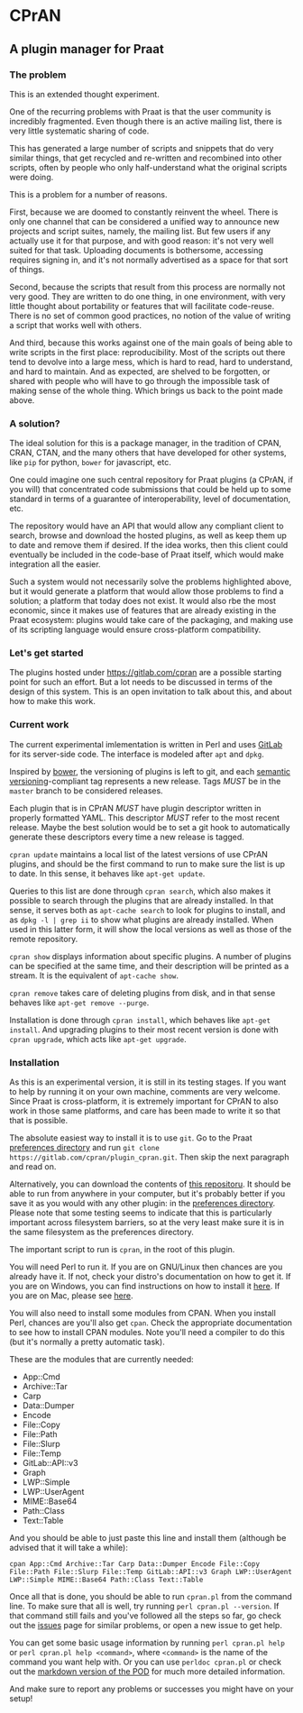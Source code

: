 CPrAN
=====

A plugin manager for Praat
--------------------------

### The problem

This is an extended thought experiment.

One of the recurring problems with Praat is that the user community is
incredibly fragmented. Even though there is an active mailing list, there is
very little systematic sharing of code.

This has generated a large number of scripts and snippets that do very similar
things, that get recycled and re-written and recombined into other scripts,
often by people who only half-understand what the original scripts were doing.

This is a problem for a number of reasons.

First, because we are doomed to constantly reinvent the wheel. There is only one
channel that can be considered a unified way to announce new projects and script
suites, namely, the mailing list. But few users if any actually use it for that
purpose, and with good reason: it's not very well suited for that task.
Uploading documents is bothersome, accessing requires signing in, and it's not
normally advertised as a space for that sort of things.

Second, because the scripts that result from this process are normally not very
good. They are written to do one thing, in one environment, with very little
thought about portability or features that will facilitate code-reuse. There is
no set of common good practices, no notion of the value of writing a script that
works well with others.

And third, because this works against one of the main goals of being able to
write scripts in the first place: reproducibility. Most of the scripts out there
tend to devolve into a large mess, which is hard to read, hard to understand,
and hard to maintain. And as expected, are shelved to be forgotten, or shared
with people who will have to go through the impossible task of making sense of
the whole thing. Which brings us back to the point made above.

### A solution?

The ideal solution for this is a package manager, in the tradition of CPAN,
CRAN, CTAN, and the many others that have developed for other systems, like
`pip` for python, `bower` for javascript, etc.

One could imagine one such central repository for Praat plugins (a CPrAN, if you
will) that concentrated code submissions that could be held up to some standard
in terms of a guarantee of interoperability, level of documentation, etc.

The repository would have an API that would allow any compliant client to
search, browse and download the hosted plugins, as well as keep them up to date
and remove them if desired. If the idea works, then this client could eventually
be included in the code-base of Praat itself, which would make integration all
the easier.

Such a system would not necessarily solve the problems highlighted above, but it
would generate a platform that would allow those problems to find a solution; a
platform that today does not exist. It would also rbe the most economic, since
it makes use of features that are already existing in the Praat ecosystem:
plugins  would take care of the packaging, and making use of its scripting
language would ensure cross-platform compatibility.

### Let's get started

The plugins hosted under <https://gitlab.com/cpran> are a possible starting
point for such an effort. But a lot needs to be discussed in terms of the design
of this system. This is an open invitation to talk about this, and about how to
make this work.

### Current work

The current experimental imlementation is written in Perl and uses
[GitLab][] for its server-side code. The interface is modeled after `apt`
and `dpkg`.

Inspired by [bower][], the versioning of plugins is left to git, and each
[semantic versioning][semver]-compliant tag represents a new release.
Tags _MUST_ be in the `master` branch to be considered releases.

Each plugin that is in CPrAN _MUST_ have plugin descriptor written in
properly formatted YAML. This descriptor _MUST_ refer to the most recent
release. Maybe the best solution would be to set a git hook to
automatically generate these descriptors every time a new release is
tagged.

`cpran update` maintains a local list of the latest versions of use CPrAN
plugins, and should be the first command to run to make sure the list is up to
date. In this sense, it behaves like `apt-get update`.

Queries to this list are done through `cpran search`, which also makes it
possible to search through the plugins that are already installed. In that
sense, it serves both as `apt-cache search` to look for plugins to install, and
as `dpkg -l | grep ii` to show what plugins are already installed. When used in
this latter form, it will show the local versions as well as those of the remote
repository.

`cpran show` displays information about specific plugins. A number of plugins
can be specified at the same time, and their description will be printed as a
stream. It is the equivalent of `apt-cache show`.

`cpran remove` takes care of deleting plugins from disk, and in that sense
behaves like  `apt-get remove --purge`.

Installation is done through `cpran install`, which behaves like
`apt-get install`. And upgrading plugins to their most recent version is done
with `cpran upgrade`, which acts like `apt-get upgrade`.

### Installation

As this is an experimental version, it is still in its testing stages. If you
want to help by running it on your own machine, comments are very welcome. Since
Praat is cross-platform, it is extremely important for CPrAN to also work in
those same platforms, and care has been made to write it so that that is
possible.

The absolute easiest way to install it is to use `git`. Go to the Praat
[preferences directory][] and run
`git clone https://gitlab.com/cpran/plugin_cpran.git`. Then skip the next
paragraph and read on.

Alternatively, you can download the contents of [this repositoru][zip]. It
should be able to run from anywhere in your computer, but it's probably better
if you save it as you would with any other plugin: in the [preferences
directory][]. Please note that some testing seems to indicate that this is
particularly important across filesystem barriers, so at the very least make
sure it is in the same filesystem as the preferences directory.

The important script to run is `cpran`, in the root of this plugin.

You will need Perl to run it. If you are on GNU/Linux then chances are you
already have it. If not, check your distro's documentation on how to get it. If
you are on Windows, you can find instructions on how to install it
[here][winperl]. If you are on Mac, please see [here][macperl].

You will also need to install some modules from CPAN. When you install Perl,
chances are you'll also get `cpan`. Check the appropriate documentation to see
how to install CPAN modules. Note you'll need a compiler to do this (but it's
normally a pretty automatic task).

These are the modules that are currently needed:

* App::Cmd
* Archive::Tar
* Carp
* Data::Dumper
* Encode
* File::Copy
* File::Path
* File::Slurp
* File::Temp
* GitLab::API::v3
* Graph
* LWP::Simple
* LWP::UserAgent
* MIME::Base64
* Path::Class
* Text::Table

And you should be able to just paste this line and install them (although be
advised that it will take a while):

    cpan App::Cmd Archive::Tar Carp Data::Dumper Encode File::Copy File::Path File::Slurp File::Temp GitLab::API::v3 Graph LWP::UserAgent LWP::Simple MIME::Base64 Path::Class Text::Table

Once all that is done, you should be able to run `cpran.pl` from the command
line. To make sure that all is well, try running `perl cpran.pl --version`.
If that command still fails and you've followed all the steps so far, go check
out the [issues][] page for similar problems, or open a new issue to get help. 

You can get some basic usage information by running `perl cpran.pl help` or
`perl cpran.pl help <command>`, where `<command>` is the name of the command
you want help with. Or you can use `perldoc cpran.pl` or check out the [markdown
version of the POD][mainpod] for much more detailed information.

And make sure to report any problems or successes you might have on your setup!

[gitlab]: https://gitlab.com
[bower]: https://github.com/bower/bower
[zip]: https://gitlab.com/cpran/plugin_cpran/repository/archive.zip?ref=master
[semver]: http://semver.org
[preferences directory]: http://www.fon.hum.uva.nl/praat/manual/preferences_directory.html
[winperl]: http://learn.perl.org/installing/windows.html
[macperl]: http://learn.perl.org/installing/osx.html
[issues]: https://gitlab.com/cpran/plugin_cpran/issues
[mainpod]: https://gitlab.com/cpran/plugin_cpran/blob/perl/main.md
